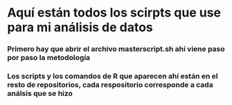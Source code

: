 # Aquí están todos los scirpts que use para mi análisis de datos

### Primero hay que abrir el archivo masterscript.sh ahí viene paso por paso la metodología
### Los scripts y los comandos de R que aparecen ahí están en el resto de repositorios, cada respositorio corresponde a cada análsis que se hizo


































